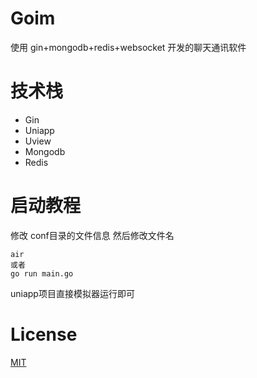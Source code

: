 # Goim
使用 gin+mongodb+redis+websocket 开发的聊天通讯软件

# 技术栈
- Gin
- Uniapp
- Uview
- Mongodb
- Redis


# 启动教程
修改 conf目录的文件信息
然后修改文件名
```
air
或者
go run main.go
```
uniapp项目直接模拟器运行即可

# License
[MIT](./LICENSE.txt)
